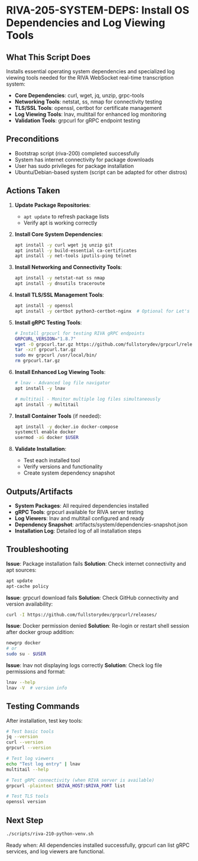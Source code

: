 # RIVA-205-SYSTEM-DEPS: Install OS Dependencies and Log Viewing Tools

## What This Script Does

Installs essential operating system dependencies and specialized log viewing tools needed for the RIVA WebSocket real-time transcription system:

- **Core Dependencies**: curl, wget, jq, unzip, grpc-tools
- **Networking Tools**: netstat, ss, nmap for connectivity testing
- **TLS/SSL Tools**: openssl, certbot for certificate management
- **Log Viewing Tools**: lnav, multitail for enhanced log monitoring
- **Validation Tools**: grpcurl for gRPC endpoint testing

## Preconditions

- Bootstrap script (riva-200) completed successfully
- System has internet connectivity for package downloads
- User has sudo privileges for package installation
- Ubuntu/Debian-based system (script can be adapted for other distros)

## Actions Taken

1. **Update Package Repositories**:
   - `apt update` to refresh package lists
   - Verify apt is working correctly

2. **Install Core System Dependencies**:
   ```bash
   apt install -y curl wget jq unzip git
   apt install -y build-essential ca-certificates
   apt install -y net-tools iputils-ping telnet
   ```

3. **Install Networking and Connectivity Tools**:
   ```bash
   apt install -y netstat-nat ss nmap
   apt install -y dnsutils traceroute
   ```

4. **Install TLS/SSL Management Tools**:
   ```bash
   apt install -y openssl
   apt install -y certbot python3-certbot-nginx  # Optional for Let's Encrypt
   ```

5. **Install gRPC Testing Tools**:
   ```bash
   # Install grpcurl for testing RIVA gRPC endpoints
   GRPCURL_VERSION="1.8.7"
   wget -O grpcurl.tar.gz https://github.com/fullstorydev/grpcurl/releases/download/v${GRPCURL_VERSION}/grpcurl_${GRPCURL_VERSION}_linux_x86_64.tar.gz
   tar -xzf grpcurl.tar.gz
   sudo mv grpcurl /usr/local/bin/
   rm grpcurl.tar.gz
   ```

6. **Install Enhanced Log Viewing Tools**:
   ```bash
   # lnav - Advanced log file navigator
   apt install -y lnav

   # multitail - Monitor multiple log files simultaneously
   apt install -y multitail
   ```

7. **Install Container Tools** (if needed):
   ```bash
   apt install -y docker.io docker-compose
   systemctl enable docker
   usermod -aG docker $USER
   ```

8. **Validate Installation**:
   - Test each installed tool
   - Verify versions and functionality
   - Create system dependency snapshot

## Outputs/Artifacts

- **System Packages**: All required dependencies installed
- **gRPC Tools**: grpcurl available for RIVA server testing
- **Log Viewers**: lnav and multitail configured and ready
- **Dependency Snapshot**: artifacts/system/dependencies-snapshot.json
- **Installation Log**: Detailed log of all installation steps

## Troubleshooting

**Issue**: Package installation fails
**Solution**: Check internet connectivity and apt sources:
```bash
apt update
apt-cache policy
```

**Issue**: grpcurl download fails
**Solution**: Check GitHub connectivity and version availability:
```bash
curl -I https://github.com/fullstorydev/grpcurl/releases/
```

**Issue**: Docker permission denied
**Solution**: Re-login or restart shell session after docker group addition:
```bash
newgrp docker
# or
sudo su - $USER
```

**Issue**: lnav not displaying logs correctly
**Solution**: Check log file permissions and format:
```bash
lnav --help
lnav -V  # version info
```

## Testing Commands

After installation, test key tools:

```bash
# Test basic tools
jq --version
curl --version
grpcurl --version

# Test log viewers
echo "Test log entry" | lnav
multitail --help

# Test gRPC connectivity (when RIVA server is available)
grpcurl -plaintext $RIVA_HOST:$RIVA_PORT list

# Test TLS tools
openssl version
```

## Next Step

```bash
./scripts/riva-210-python-venv.sh
```

Ready when: All dependencies installed successfully, grpcurl can list gRPC services, and log viewers are functional.